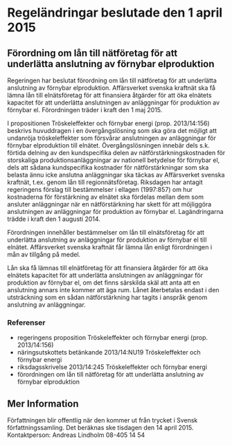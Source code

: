 # Regeländringar beslutade den 1 april 2015

## Förordning om lån till nätföretag för att underlätta anslutning av förnybar elproduktion

Regeringen har beslutat förordning om lån till nätföretag för att underlätta anslutning av förnybar elproduktion. Affärsverket svenska kraftnät ska få lämna lån till elnätsföretag för att finansiera åtgärder för att öka elnätets kapacitet för att underlätta anslutningen av anläggningar för produktion av förnybar el. Förordningen träder i kraft den 1 maj 2015\.

I propositionen Tröskeleffekter och förnybar energi (prop. 2013/14:156\) beskrivs huvuddragen i en övergångslösning som ska göra det möjligt att undanröja tröskeleffekter som försvårar anslutningen av anläggningar för förnybar elproduktion till elnätet. Övergångslösningen innebär dels s.k. förtida delning av den kundspecifika delen av nätförstärkningskostnaden för storskaliga produktionsanläggningar av nationell betydelse för förnybar el, dels att sådana kundspecifika kostnader för nätförstärkningar som ska belasta ännu icke anslutna anläggningar ska täckas av Affärsverket svenska kraftnät, t.ex. genom lån till regionnätsföretag. Riksdagen har antagit regeringens förslag till bestämmelser i ellagen (1997:857\) om hur kostnaderna för förstärkning av elnätet ska fördelas mellan dem som ansluter anläggningar när en nätförstärkning har skett för att möjliggöra anslutningen av anläggningar för produktion av förnybar el. Lagändringarna trädde i kraft den 1 augusti 2014\.

Förordningen innehåller bestämmelser om lån till elnätsföretag för att underlätta anslutning av anläggningar för produktion av förnybar el till elnätet. Affärsverket svenska kraftnät får lämna lån enligt förordningen i mån av tillgång på medel.

Lån ska få lämnas till elnätföretag för att finansiera åtgärder för att öka elnätets kapacitet för att underlätta anslutningen av anläggningar för produktion av förnybar el, om det finns särskilda skäl att anta att en anslutning annars inte kommer att äga rum. Lånet återbetalas endast i den utsträckning som en sådan nätförstärkning har tagits i anspråk genom anslutning av anläggningar.

### Referenser

* regeringens proposition Tröskeleffekter och förnybar energi (prop. 2013/14:156\)
* näringsutskottets betänkande 2013/14:NU19 Tröskeleffekter och förnybar energi
* riksdagsskrivelse 2013/14:245 Tröskeleffekter och förnybar energi
* förordningen om lån till nätföretag för att underlätta anslutning av förnybar elproduktion

## Mer Information

Författningen blir offentlig när den kommer ut från trycket i Svensk författningssamling. Det beräknas ske tisdagen den 14 april 2015\.
Kontaktperson: Andreas Lindholm 08\-405 14 54
